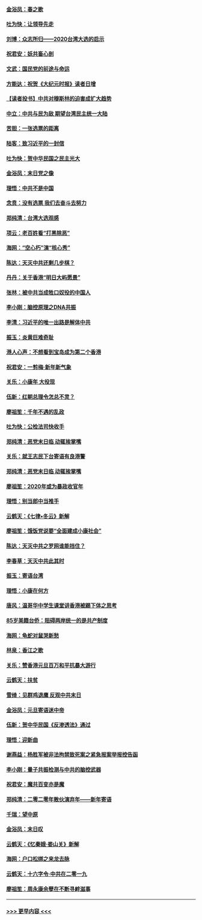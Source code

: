 #### [金浴凤：春之歌](../pages/nsc993/n11797687.md?t=01161911) 
#### [吐为快：让领导先走](../pages/nsc993/n11797512.md?t=01161911) 
#### [刘博：众志所归——2020台湾大选的启示](../pages/nsc993/n11796878.md?t=01161911) 
#### [祝君安：妖共畜心剖](../pages/nsc993/n11794273.md?t=01161911) 
#### [文武：国民党的前途与命运](../pages/nsc993/n11794198.md?t=01161911) 
#### [方能达：祝贺《大纪元时报》读者日增](../pages/nsc993/n11793807.md?t=01161911) 
#### [【读者投书】中共对穆斯林的迫害成扩大趋势](../pages/nsc993/n11791371.md?t=01161911) 
#### [中立：中共与民为敌 期望台湾民主统一大陆](../pages/nsc993/n11790392.md?t=01161911) 
#### [苦胆：一张选票的距离](../pages/nsc993/n11788914.md?t=01161911) 
#### [陆客：致习近平的一封信](../pages/nsc993/n11788867.md?t=01161911) 
#### [吐为快：贺中华民国之民主光大](../pages/nsc993/n11788618.md?t=01161911) 
#### [金浴凤：末日党之像](../pages/nsc993/n11787475.md?t=01161911) 
#### [理悟：中共不是中国](../pages/nsc993/n11787463.md?t=01161911) 
#### [念贲：没有选票  我们去奋斗去努力](../pages/nsc993/n11787398.md?t=01161911) 
#### [郑纯清：台湾大选观感](../pages/nsc993/n11786210.md?t=01161911) 
#### [项云：老百姓看“打黑除恶”](../pages/nsc993/n11785398.md?t=01161911) 
#### [海网：“空心朽”演“核心秀”](../pages/nsc993/n11783874.md?t=01161911) 
#### [陈达：天灭中共还剩几步棋？](../pages/nsc993/n11783719.md?t=01161911) 
#### [丹丹：关于香港“明日大屿愿景”](../pages/nsc993/n11783273.md?t=01161911) 
#### [张林：被中共当成牲口奴役的中国人](../pages/nsc993/n11782397.md?t=01161911) 
#### [李小刚：脑控原理之DNA共振](../pages/nsc993/n11780962.md?t=01161911) 
#### [李清：习近平的唯一出路是解体中共](../pages/nsc993/n11780866.md?t=01161911) 
#### [振玉：炎黄巨难奇耻](../pages/nsc993/n11779632.md?t=01161911) 
#### [港人心声：不想看到宝岛成为第二个香港](../pages/nsc993/n11778817.md?t=01161911) 
#### [祝君安：一剪梅‧新年新气象](../pages/nsc993/n11776340.md?t=01161911) 
#### [关乐：小康年 大役现](../pages/nsc993/n11774213.md?t=01161911) 
#### [伍新：红朝总理令怎总不灵？](../pages/nsc993/n11770813.md?t=01161911) 
#### [廖祖笙：千年不遇的乱政](../pages/nsc993/n11770373.md?t=01161911) 
#### [吐为快：公检法司快收手](../pages/nsc993/n11770359.md?t=01161911) 
#### [郑纯清：恶党末日临 动辄挨掌嘴](../pages/nsc993/n11769912.md?t=01161911) 
#### [关乐：就王志民下台寄语有良港警](../pages/nsc993/n11769903.md?t=01161911) 
#### [郑纯清：恶党末日临 动辄挨掌嘴](../pages/nsc993/n11769356.md?t=01161911) 
#### [廖祖笙：2020年或为暴政收官年](../pages/nsc993/n11768216.md?t=01161911) 
#### [理悟：别当郎中当推手](../pages/nsc993/n11768243.md?t=01161911) 
#### [云鹤天：《七律▪冬云》新解](../pages/nsc993/n11768204.md?t=01161911) 
#### [廖祖笙：饿饭党说要“全面建成小康社会”](../pages/nsc993/n11767482.md?t=01161911) 
#### [陈达：天灭中共之罗网谁能挡住？](../pages/nsc993/n11767465.md?t=01161911) 
#### [李春草：天灭中共此其时](../pages/nsc993/n11767452.md?t=01161911) 
#### [振玉：寄语台湾](../pages/nsc993/n11767432.md?t=01161911) 
#### [理悟：小康在何方](../pages/nsc993/n11767394.md?t=01161911) 
#### [唐风：温哥华中学生课堂讲香港被踢下体之思考](../pages/nsc993/n11766848.md?t=01161911) 
#### [85岁美籍台侨：阻碍两岸统一的是共产制度](../pages/nsc993/n11765043.md?t=01161911) 
#### [海网：龟蛇对鼠哭新愁](../pages/nsc993/n11764895.md?t=01161911) 
#### [林泉：香江之歌](../pages/nsc993/n11764415.md?t=01161911) 
#### [关乐：赞香港元旦百万和平抗暴大游行](../pages/nsc993/n11764382.md?t=01161911) 
#### [云鹤天：扶贫](../pages/nsc993/n11764245.md?t=01161911) 
#### [雪绮：见群鸡退鹰  反观中共末日](../pages/nsc993/n11762112.md?t=01161911) 
#### [金浴凤：元旦寄语迷中帝](../pages/nsc993/n11761788.md?t=01161911) 
#### [伍新：贺中华民国《反渗透法》通过](../pages/nsc993/n11761994.md?t=01161911) 
#### [理悟：迎新曲](../pages/nsc993/n11761152.md?t=01161911) 
#### [谢燕益：杨胜军被非法拘禁致死案之紧急报案举报控告函](../pages/nsc993/n11756134.md?t=01161911) 
#### [李小刚：量子共振检测与中共的脑控武器](../pages/nsc993/n11754518.md?t=01161911) 
#### [祝君安：魔共百变亦是魔](../pages/nsc993/n11754469.md?t=01161911) 
#### [郑纯清：二零二零年散伙演弃年——新年寄语](../pages/nsc993/n11754195.md?t=01161911) 
#### [千瑞：望中原](../pages/nsc993/n11754159.md?t=01161911) 
#### [金浴凤：末日叹](../pages/nsc993/n11752359.md?t=01161911) 
#### [云鹤天：《忆秦娥‧娄山关》新解](../pages/nsc993/n11752348.md?t=01161911) 
#### [海网：户口松绑之来龙去脉](../pages/nsc993/n11752328.md?t=01161911) 
#### [云鹤天：十六字令‧中共在二零一九](../pages/nsc993/n11752305.md?t=01161911) 
#### [廖祖笙：周永康余孽在不断寻衅滋事](../pages/nsc993/n11751013.md?t=01161911) 

----
#### [ >>> 更早内容 <<< ](../indexes/nsc993-earlier.md)
